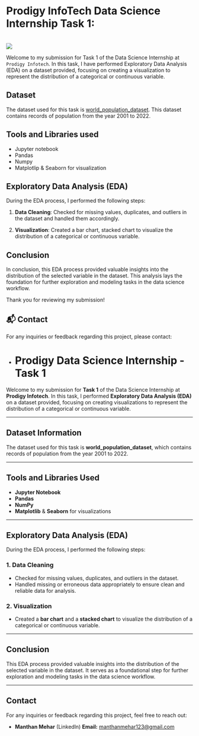 # Prodigy InfoTech Data Science Internship Task 1:
<br>
<img src="https://github.com/kindo-tk/PRODIGY_DS_01/blob/main/ds1.png"   >

Welcome to my submission for Task 1 of the Data Science Internship at `Prodigy Infotech`. In this task, I have performed Exploratory Data Analysis (EDA) on a dataset provided, focusing on creating a visualization to represent the distribution of a categorical or continuous variable.

## Dataset

The dataset used for this task is <a href="https://github.com/kindo-tk/PRODIGY_DS_01/blob/main/worldpopulationdata.csv">world_population_dataset</a>. This dataset contains records of population from the year 2001 to 2022. 

## Tools and Libraries used
- Jupyter notebook
- Pandas
- Numpy
- Matplotlip & Seaborn for visualization



## Exploratory Data Analysis (EDA)

During the EDA process, I performed the following steps:

1. **Data Cleaning**: Checked for missing values, duplicates, and outliers in the dataset and handled them accordingly.

2. **Visualization**: Created a bar chart, stacked chart to visualize the distribution of a categorical or continuous variable. 



## Conclusion

In conclusion, this EDA process provided valuable insights into the distribution of the selected variable in the dataset. This analysis lays the foundation for further exploration and modeling tasks in the data science workflow.

Thank you for reviewing my submission!

## 📬 Contact

For any inquiries or feedback regarding this project, please contact:

- # Prodigy Data Science Internship - Task 1

Welcome to my submission for **Task 1** of the Data Science Internship at **Prodigy Infotech**. In this task, I performed **Exploratory Data Analysis (EDA)** on a dataset provided, focusing on creating visualizations to represent the distribution of a categorical or continuous variable.

---

## Dataset Information

The dataset used for this task is **world_population_dataset**, which contains records of population from the year 2001 to 2022.

---

## Tools and Libraries Used

- **Jupyter Notebook**
- **Pandas**
- **NumPy**
- **Matplotlib** & **Seaborn** for visualizations

---

## Exploratory Data Analysis (EDA)

During the EDA process, I performed the following steps:

### 1. **Data Cleaning**
- Checked for missing values, duplicates, and outliers in the dataset.
- Handled missing or erroneous data appropriately to ensure clean and reliable data for analysis.

### 2. **Visualization**
- Created a **bar chart** and a **stacked chart** to visualize the distribution of a categorical or continuous variable.

---

## Conclusion

This EDA process provided valuable insights into the distribution of the selected variable in the dataset. It serves as a foundational step for further exploration and modeling tasks in the data science workflow.

---

## Contact

For any inquiries or feedback regarding this project, feel free to reach out:

- **Manthan Mehar** (Linkedln) 
  **Email:** manthanmehar123@gmail.com




